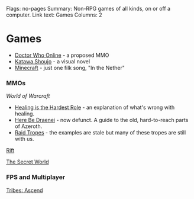Flags: no-pages
Summary: Non-RPG games of all kinds, on or off a computer.
Link text: Games
Columns: 2

# Games

* [Doctor Who Online](/games/doctor-who-mmo) - a proposed MMO
* [Katawa Shoujo](/games/katawa-shoujo) - a visual novel
* [Minecraft](/games/minecraft) - just one filk song, "In the Nether"

### MMOs

*World of Warcraft*

* [Healing is the Hardest Role](/games/healing-is-the-hardest-role) - an explanation of what's wrong with healing.
* [Here Be Draenei](/games/here-be-draenei) - now defunct. A guide to the old, hard-to-reach parts of Azeroth.
* [Raid Tropes](/games/raid-tropes) - the examples are stale but many of these tropes are still with us.

[Rift](/games/rift)

[The Secret World](/games/tsw)

### FPS and Multiplayer

[Tribes: Ascend](/games/tribes)

